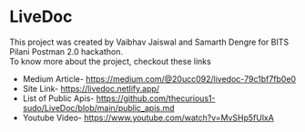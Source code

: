 
# LiveDoc 

This project was created by Vaibhav Jaiswal and Samarth Dengre for BITS Pilani Postman 2.0 hackathon.  
To know more about the project, checkout these links

* Medium Article- https://medium.com/@20ucc092/livedoc-79c1bf7fb0e0
* Site Link- https://livedoc.netlify.app/
* List of Public Apis- https://github.com/thecurious1-sudo/LiveDoc/blob/main/public_apis.md
* Youtube Video- https://www.youtube.com/watch?v=MvSHp5fUlxA
